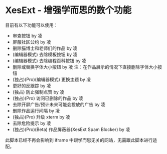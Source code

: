 # XesExt - 增强学而思的数个功能

目前有以下功能可以使用：
- 审查按钮 by 凌
- 屏蔽社区公约 by 凌
- 删除猫博士和老师们的作品 by 凌
- (编辑器模式) 去除模板按钮 by 凌
- (编辑器模式) 去除编程百科按钮 by 凌
- 删除或替换字体大小按钮 by 凌 注：在作品展示的情况下直接删除字体大小按钮
- (独占)(Pro)(编辑器模式) 更换主题 by 凌
- 更好的反跟踪 by 凌
- (独占) 防止强制点赞 by 凌
- (独占)(Pro) 访问已删除的作品 by 凌
- 去除开屏广告/预计未来可能会投放的广告 by 凌
- 删除作品运行间隔 by 凌
- (独占)(Pro) 升级 xterm by 凌
- 去除危险提示 by 凌
- (独占)(Pro)(Beta) 作品屏蔽器(XesExt Spam Blocker) by 凌

此脚本已经不再会影响到 iframe 中跟学而思无关的网站，无需跟此脚本进行适配。
